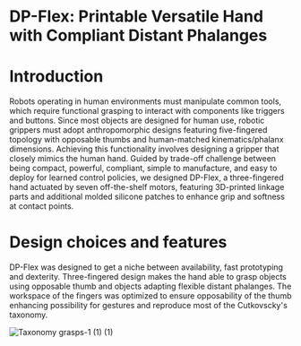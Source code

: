 # DP-Flex: Printable Versatile Hand with Compliant Distant Phalanges

# Introduction
Robots operating in human environments must manipulate common tools, which require functional grasping to interact with components like triggers and buttons. Since most objects are designed for human use, robotic grippers must adopt anthropomorphic designs featuring five-fingered topology with opposable thumbs and human-matched kinematics/phalanx dimensions.
Achieving this functionality involves designing a gripper that closely mimics the human hand. Guided by trade-off challenge between being compact, powerful, compliant, simple to manufacture, and easy to deploy for learned control policies, we designed DP-Flex, a three-fingered hand actuated by seven off-the-shelf motors, featuring 3D-printed linkage parts and additional molded silicone patches to enhance grip and softness at contact points.



# Design choices and features
DP-Flex was designed to get a niche between availability, fast prototyping and dexterity. Three-fingered design makes the hand able to grasp objects using opposable thumb and objects adapting flexible distant phalanges.
The workspace of the fingers was optimized to ensure opposability of the thumb enhancing possibility for gestures and reproduce most of the Cutkovscky's taxonomy.


![Taxonomy grasps-1 (1) (1)](https://github.com/user-attachments/assets/dd0550e7-708e-4a49-8f80-989b7006b65e)
